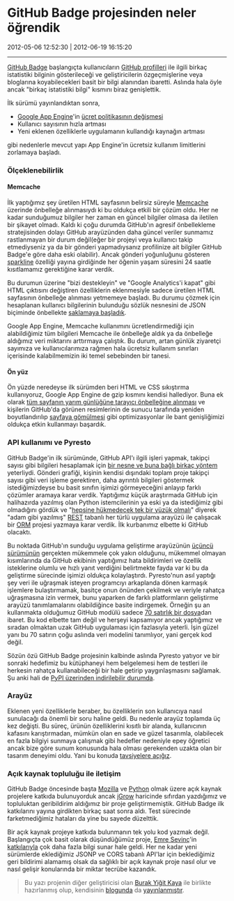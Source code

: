 # GitHub Badge projesinden neler öğrendik

2012-05-06 12:52:30 | 2012-06-19 16:15:20

---

[GitHub Badge](http://githubbadge.appspot.com/) başlangıçta kullanıcıların [GitHub ](https://github.com/) [profilleri](https://github.com/berkerpeksag) ile ilgili birkaç istatistiki bilginin gösterileceği ve geliştiricilerin özgeçmişlerine veya bloglarına koyabilecekleri basit bir bilgi alanından ibaretti. Aslında hala öyle ancak "birkaç istatistiki bilgi" kısmını biraz genişlettik.

İlk sürümü yayınlandıktan sonra,

- [Google App Engine](http://appengine.google.com/)'in [ücret politikasının değişmesi](http://googleappengine.blogspot.com/2011/08/50-credit-for-new-billing-signups-and.html)
- Kullanıcı sayısının hızla artması
- Yeni eklenen özelliklerle uygulamanın kullandığı kaynağın artması

gibi nedenlerle mevcut yapı App Engine'in ücretsiz kullanım limitlerini zorlamaya başladı.

### Ölçeklenebilirlik

#### Memcache

İlk yaptığımız şey üretilen HTML sayfasının belirsiz süreyle [Memcache](http://en.wikipedia.org/wiki/Memcache) üzerinde önbelleğe alınmasıydı ki bu oldukça etkili bir çözüm oldu. Her ne kadar sunduğumuz bilgiler her zaman en güncel bilgiler olmasa da iletilen bir şikayet olmadı. Kaldı ki çoğu durumda GitHub'ın agresif önbellekleme stratejisinden dolayı GitHub arayüzünden daha güncel veriler sunmamız rastlanmayan bir durum değil(eğer bir projeyi veya kullanıcı takip etmediyseniz ya da bir gönderi yapmadıysanız profilinize ait bilgiler GitHub Badge'e göre daha eski olabilir). Ancak gönderi yoğunluğunu gösteren [sparkline](http://en.wikipedia.org/wiki/Sparkline) özelliği yayına girdiğinde her öğenin yaşam süresini 24 saatle kısıtlamamız gerektiğine karar verdik.

Bu durumun üzerine "bizi destekleyin" ve "Google Analytics'i kapat" gibi HTML çıktısını değiştiren özelliklerin eklenmesiyle sadece üretilen HTML sayfasının önbelleğe alınması yetmemeye başladı. Bu durumu çözmek için hesaplanan kullanıcı bilgilerinin bulunduğu sözlük nesnesini de JSON biçiminde önbellekte [saklamaya ](https://github.com/berkerpeksag/github-badge/commit/8ac138464207a192687729e8e9af7db6448ac31f) [başladık](https://github.com/berkerpeksag/github-badge/commit/3e6526459901f56734b72d54984c7621166f4c6a).

Google App Engine, Memcache kullanımını ücretlendirmediği için alabildiğimiz tüm bilgileri Memcache ile önbelleğe aldık ya da önbelleğe aldığımız veri miktarını arttırmaya çalıştık. Bu durum, artan günlük ziyaretçi sayımıza ve kullanıcılarımıza rağmen hala ücretsiz kullanım sınırları içerisinde kalabilmemizin iki temel sebebinden bir tanesi.

#### Ön yüz

Ön yüzde neredeyse ilk sürümden beri HTML ve CSS sıkıştırma kullanıyoruz, Google App Engine de gzip kısmını kendisi hallediyor. Buna ek olarak [tüm sayfanın yarım günlüğüne tarayıcı önbelleğine alınması](https://github.com/berkerpeksag/github-badge/commit/08983f8d60e53a1798e07b2d772252eb1b65919a) ve kişilerin GitHub'da görünen resimlerinin de sunucu tarafında yeniden boyutlandırılıp [sayfaya gömülmesi](https://github.com/berkerpeksag/github-badge/issues/48) gibi optimizasyonlar ile bant genişliğimizi oldukça etkin kullanmayı başardık.

### API kullanımı ve Pyresto

GitHub Badge'in ilk sürümünde, GitHub API'ı ilgili işleri yapmak, takipçi sayısı gibi bilgileri hesaplamak için [bir nesne ve buna bağlı birkaç yöntem](https://github.com/berkerpeksag/github-badge/blob/v1/app.py#L23) yeterliydi. Gönderi grafiği, kişinin kendisi dışındaki toplam proje takipçi sayısı gibi veri işleme gerektiren, daha ayrıntılı bilgileri göstermek istediğimizdeyse bu basit sınıfın işimizi görmeyeceğini anlayıp farklı çözümler aramaya karar verdik. Yaptığımız küçük araştırmada GitHub için halihazırda yazılmış olan Python istemcilerinin ya eski ya da istediğimiz gibi olmadığını gördük ve "[hepsine hükmedecek tek bir yüzük olmalı](http://en.wikipedia.org/wiki/One_Ring)" diyerek "adam gibi yazılmış" [REST](http://en.wikipedia.org/wiki/REST) tabanlı her türlü uygulama arayüzü ile çalışacak bir [ORM](http://en.wikipedia.org/wiki/Object-relational_mapping) projesi yazmaya karar verdik. İlk kurbanımız elbette ki GitHub olacaktı.

Bu noktada GitHub'ın sunduğu uygulama geliştirme arayüzünün [üçüncü sürümünün](http://developer.github.com/v3/) gerçekten mükemmele çok yakın olduğunu, mükemmel olmayan kısımlarında da GitHub ekibinin yaptığımız hata bildirimleri ve özellik isteklerine olumlu ve hızlı yanıt verdiğini belirtmekte fayda var ki bu da geliştirme sürecinde işimizi oldukça kolaylaştırdı. Pyresto'nun asıl yaptığı şey veri ile uğraşmak isteyen programcıyı arkaplanda dönen karmaşık işlemlere bulaştırmamak, basitçe onun önünden çekilmek ve veriyle rahatça uğraşmasına izin vermek, bunu yaparken de farklı platformların geliştirme arayüzü tanımlamalarını olabildiğince basite indirgemek. Örneğin şu an kullanmakta olduğumuz GitHub modülü sadece [70 satırlık bir dosya](https://github.com/BYK/pyresto/blob/e51003d47ab747650d627f134861c151b6af0e30/pyresto/apis/GitHub.py)dan ibaret. Bu kod elbette tam değil ve herşeyi kapsamıyor ancak yaptığımız ve sıradan olmaktan uzak GitHub uygulaması için fazlasıyla yeterli. İşin güzel yanı bu 70 satırın çoğu aslında veri modelini tanımlıyor, yani gerçek kod değil.

Sözün özü GitHub Badge projesinin kalbinde aslında Pyresto yatıyor ve bir sonraki hedefimiz bu kütüphaneyi hem belgelemesi hem de testleri ile herkesin rahatça kullanabileceği bir hale getirip yaygınlaşmasını sağlamak. Şu anki hali de [PyPI üzerinden indirilebilir durumda](http://pypi.python.org/pypi/pyresto/).

### Arayüz

Eklenen yeni özelliklerle beraber, bu özelliklerin son kullanıcıya nasıl sunulacağı da önemli bir soru haline geldi. Bu nedenle arayüz toplamda üç kez değişti. Bu süreç, ürünün özelliklerini kısıtlı bir alanda, kullanıcının kafasını karıştırmadan, mümkün olan en sade ve güzel tasarımla, olabilecek en fazla bilgiyi sunmaya çalışmak gibi hedefler nedeniyle epey öğretici ancak bize göre sunum konusunda hala olması gerekenden uzakta olan bir tasarım deneyimi oldu. Yani bu konuda [tavsiyelere açığız](https://github.com/berkerpeksag/github-badge/issues/new).

### Açık kaynak topluluğu ile iletişim

GitHub Badge öncesinde başta [Mozilla](http://www.mozilla.org/contribute) ve [Python](http://www.python.org/) olmak üzere açık kaynak projelere katkıda bulunuyorduk ancak [jGrow](https://github.com/berkerpeksag/jGrow) haricinde sıfırdan yazdığımız ve topluluktan geribildirim aldığımız bir proje geliştirmemiştik. GitHub Badge ilk katkılarını yayına girdikten birkaç saat sonra aldı. Test sürecinde farketmediğimiz hataları da yine bu sayede düzelttik.

Bir açık kaynak projeye katkıda bulunmanın tek yolu kod yazmak değil. Başlangıçta çok basit olarak düşündüğümüz proje, [Emre Sevinç](https://github.com/emres)'in [katkılarıyla](https://github.com/berkerpeksag/github-badge/issues/8) çok daha fazla bilgi sunar hale geldi. Her ne kadar yeni sürümlerde eklediğimiz JSONP ve CORS tabanlı API'lar için beklediğimiz geri bildirimi alamamış olsak da sağlıklı bir açık kaynak proje nasıl olur ve nasıl gelişir konularında bir miktar tecrübe kazandık.

> Bu yazı projenin diğer geliştiricisi olan [Burak Yiğit Kaya](http://twitter.com/madBYK) ile birlikte hazırlanmış olup, kendisinin [blogunda](http://blog.byk.im/) da [yayınlanmıştır](http://blog.byk.im/2012/05/github-badge-projesinden-neler-ogrendik.html).

<!-- meta: archive(0) active(1) -->
